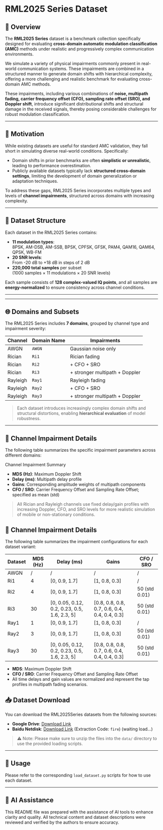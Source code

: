# RML2025 Series Dataset

## 📌 Overview

The **RML2025 Series** dataset is a benchmark collection specifically designed for evaluating **cross-domain automatic modulation classification (AMC)** methods under realistic and progressively complex communication environments.



We simulate a variety of physical impairments commonly present in real-world communication systems. These impairments are combined in a structured manner to generate domain shifts with hierarchical complexity, offering a more challenging and realistic benchmark for evaluating cross-domain AMC methods.

These impairments, including various combinations of **noise, multipath fading, carrier frequency offset (CFO), sampling rate offset (SRO), and Doppler shift**, introduce significant distributional shifts and structural damage in the received signals, thereby posing considerable challenges for robust modulation classification. 


---

## 🧠 Motivation

While existing datasets are useful for standard AMC validation, they fall short in simulating diverse real-world conditions. Specifically:

- Domain shifts in prior benchmarks are often **simplistic or unrealistic**, leading to performance overestimation.
- Publicly available datasets typically lack **structured cross-domain settings**, limiting the development of domain generalization or adaptation techniques.

To address these gaps, RML2025 Series incorporates multiple types and levels of **channel impairments**, structured across domains with increasing complexity.

---

## 📁 Dataset Structure

Each dataset in the RML2025 Series contains:

- **11 modulation types**:  
  8PSK, AM-DSB, AM-SSB, BPSK, CPFSK, GFSK, PAM4, QAM16, QAM64, QPSK, WB-FM
- **20 SNR levels**:  
  From -20 dB to +18 dB in steps of 2 dB
- **220,000 total samples** per subset  
  (1000 samples × 11 modulations × 20 SNR levels)

Each sample consists of **128 complex-valued IQ points**, and all samples are **energy-normalized** to ensure consistency across channel conditions.

---



---

## 🌐 Domains and Subsets

The RML2025 Series includes **7 domains**, grouped by channel type and impairment severity:

| Channel | Domain Name | Impairments                     |
|---------|-------------|----------------------------------|
| AWGN    | `AWGN`      | Gaussian noise only             |
| Rician  | `Ri1`       | Rician fading                   |
| Rician  | `Ri2`       | + CFO + SRO                     |
| Rician  | `Ri3`       | + stronger multipath + Doppler  |
| Rayleigh| `Ray1`      | Rayleigh fading                 |
| Rayleigh| `Ray2`      | + CFO + SRO                     |
| Rayleigh| `Ray3`      | + stronger multipath + Doppler  |

> Each dataset introduces increasingly complex domain shifts and structural distortions, enabling **hierarchical evaluation** of model robustness.

---

## 🔬 Channel Impairment Details

The following table summarizes the specific impairment parameters across different domains:

Channel Impairment Summary

- **MDS (Hz)**: Maximum Doppler Shift  
- **Delay (ms)**: Multipath delay profile  
- **Gains**: Corresponding amplitude weights of multipath components  
- **CFO / SRO**: Carrier Frequency Offset and Sampling Rate Offset; specified as mean (std)

> All Rician and Rayleigh channels use fixed delay/gain profiles with increasing Doppler, CFO, and SRO levels for more realistic simulation of mobile or non-stationary conditions.

## 🔬 Channel Impairment Details

The following table summarizes the impairment configurations for each dataset variant:

| **Dataset** | **MDS (Hz)** | **Delay (ms)**                                      | **Gains**                                         | **CFO / SRO**       |
|-------------|--------------|------------------------------------------------------|---------------------------------------------------|---------------------|
| AWGN        | /            | /                                                    | /                                                 | /                   |
| Ri1         | 4            | [0, 0.9, 1.7]                                         | [1, 0.8, 0.3]                                     | /                   |
| Ri2         | 4            | [0, 0.9, 1.7]                                         | [1, 0.8, 0.3]                                     | 50 (std 0.01)       |
| Ri3         | 30           | [0, 0.05, 0.12, 0.2, 0.23, 0.5, 1.6, 2.3, 5]          | [0.8, 0.8, 0.8, 0.7, 0.6, 0.4, 0.4, 0.4, 0.3]      | 50 (std 0.01)       |
| Ray1        | 1            | [0, 0.9, 1.7]                                         | [1, 0.8, 0.3]                                     | /                   |
| Ray2        | 3            | [0, 0.9, 1.7]                                         | [1, 0.8, 0.3]                                     | 50 (std 0.01)       |
| Ray3        | 30           | [0, 0.05, 0.12, 0.2, 0.23, 0.5, 1.6, 2.3, 5]          | [0.8, 0.8, 0.8, 0.7, 0.6, 0.4, 0.4, 0.4, 0.3]      | 50 (std 0.01)       |

- **MDS**: Maximum Doppler Shift  
- **CFO / SRO**: Carrier Frequency Offset and Sampling Rate Offset  
- All time delays and gain values are normalized and represent the tap profiles in multipath fading scenarios.


## 📥 Dataset Download

You can download the RML2025Series datasets from the following sources:

- **Google Drive**: [Download Link](https://drive.google.com/drive/folders/1M4MKGNUSWZrToL2u507NQbPTNcLKIR-0?usp=drive_link)
- **Baidu Netdisk**: [Download Link](https://pan.baidu.com/s/1alhSU_boq4kBlpH_9A7g5g?pwd=fire) (Extraction Code: `fire`)
(waiting load...)
> ⚠️ Note: Please make sure to unzip the files into the `data/` directory to use the provided loading scripts.



---

## 🚀 Usage

Please refer to the corresponding `load_dataset.py` scripts for how to use each dataset.


---

## 🤖 AI Assistance

This README file was prepared with the assistance of AI tools to enhance clarity and quality. All technical content and dataset descriptions were reviewed and verified by the authors to ensure accuracy.

